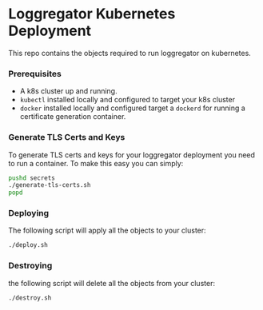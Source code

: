 
# Loggregator Kubernetes Deployment

This repo contains the objects required to run loggregator on kubernetes.

### Prerequisites

- A k8s cluster up and running.
- `kubectl` installed locally and configured to target your k8s cluster
- `docker` installed locally and configured target a `dockerd` for running a
  certificate generation container.

### Generate TLS Certs and Keys

To generate TLS certs and keys for your loggregator deployment you need to run
a container. To make this easy you can simply:

```bash
pushd secrets
./generate-tls-certs.sh
popd
```

### Deploying

The following script will apply all the objects to your cluster:

```bash
./deploy.sh
```

### Destroying

the following script will delete all the objects from your cluster:

```bash
./destroy.sh
```
